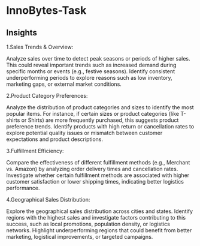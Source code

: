 
# InnoBytes-Task

<h2>Insights</h2>

1.Sales Trends & Overview:

Analyze sales over time to detect peak seasons or periods of higher sales. This could reveal important trends such as increased demand during specific months or events (e.g., festive seasons). Identify consistent underperforming periods to explore reasons such as low inventory, marketing gaps, or external market conditions.

2.Product Category Preferences:

Analyze the distribution of product categories and sizes to identify the most popular items. For instance, if certain sizes or product categories (like T-shirts or Shirts) are more frequently purchased, this suggests product preference trends. Identify products with high return or cancellation rates to explore potential quality issues or mismatch between customer expectations and product descriptions.

3.Fulfillment Efficiency:

Compare the effectiveness of different fulfillment methods (e.g., Merchant vs. Amazon) by analyzing order delivery times and cancellation rates. Investigate whether certain fulfillment methods are associated with higher customer satisfaction or lower shipping times, indicating better logistics performance.

4.Geographical Sales Distribution:

Explore the geographical sales distribution across cities and states. Identify regions with the highest sales and investigate factors contributing to this success, such as local promotions, population density, or logistics networks. Highlight underperforming regions that could benefit from better marketing, logistical improvements, or targeted campaigns.

​
